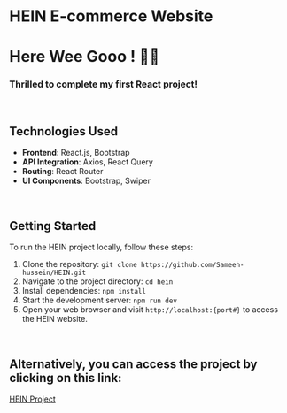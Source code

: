 # HEIN E-commerce Website

# Here Wee Gooo ! 🚨🚨
### Thrilled to complete my first React project!

<br>

## Technologies Used

- **Frontend**: React.js, Bootstrap
- **API Integration**: Axios, React Query
- **Routing**: React Router
- **UI Components**: Bootstrap, Swiper

<br>

## Getting Started

To run the HEIN project locally, follow these steps:

1. Clone the repository: `git clone https://github.com/Sameeh-hussein/HEIN.git`
2. Navigate to the project directory: `cd hein`
3. Install dependencies: `npm install`
4. Start the development server: `npm run dev`
5. Open your web browser and visit `http://localhost:{port#}` to access the HEIN website.

<br>

## Alternatively, you can access the project by clicking on this link:
   [HEIN Project](https://hein.onrender.com/)
